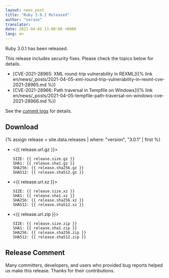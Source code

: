 ```yaml
---
layout: news_post
title: "Ruby 3.0.1 Released"
author: "naruse"
translator:
date: 2021-04-05 13:00:00 +0000
lang: en
---
```


Ruby 3.0.1 has been released.

This release includes security fixes.
Please check the topics below for details.

* [CVE-2021-28965: XML round-trip vulnerability in REXML]({% link en/news/_posts/2021-04-05-xml-round-trip-vulnerability-in-rexml-cve-2021-28965.md %})
* [CVE-2021-28966: Path traversal in Tempfile on Windows]({% link en/news/_posts/2021-04-05-tempfile-path-traversal-on-windows-cve-2021-28966.md %})

See the [commit logs](https://github.com/ruby/ruby/compare/v3_0_0...v3_0_1) for details.

## Download

{% assign release = site.data.releases | where: "version", "3.0.1" | first %}

* <{{ release.url.gz }}>

      SIZE: {{ release.size.gz }}
      SHA1: {{ release.sha1.gz }}
      SHA256: {{ release.sha256.gz }}
      SHA512: {{ release.sha512.gz }}

* <{{ release.url.xz }}>

      SIZE: {{ release.size.xz }}
      SHA1: {{ release.sha1.xz }}
      SHA256: {{ release.sha256.xz }}
      SHA512: {{ release.sha512.xz }}

* <{{ release.url.zip }}>

      SIZE: {{ release.size.zip }}
      SHA1: {{ release.sha1.zip }}
      SHA256: {{ release.sha256.zip }}
      SHA512: {{ release.sha512.zip }}

## Release Comment

Many committers, developers, and users who provided bug reports helped us make this release.
Thanks for their contributions.

